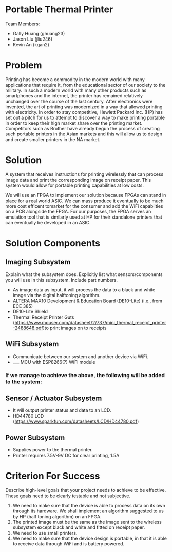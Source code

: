 
# Portable Thermal Printer

Team Members:
- Gally Huang (ghuang23)
- Jason Liu (jliu246)
- Kevin An (kqan2)

# Problem

Printing has become a commodity in the modern world with many applications that require it, from the educational sector of our society to the military. In such a modern world with many other products such as smartphones and the internet, the printer has remained relatively unchanged over the course of the last century. After electronics were invented, the art of printing was modernized in a way that allowed printing with electricity. In order to stay competitive, Hewlett Packard Inc. (HP) has set out a pitch for us to attempt to discover a way to make printing portable in order to keep their high market share over the printing market. Competitors such as Brother have already begun the process of creating such portable printers in the Asian markets and this will allow us to design and create smaller printers in the NA market. 

# Solution

A system that receives instructions for printing wirelessly that can process image data and print the corresponding image on receipt paper. This system would allow for portable printing capabilities at low costs.

We will use an FPGA to implement our solution because FPGAs can stand in place for a real world ASIC. We can mass produce it eventually to be much more cost efficent tomarket for the consumer and add the WiFi capabilties on a PCB alongside the FPGA. For our purposes, the FPGA serves an emulation tool that is similarly used at HP for their standalone printers that can eventually be developed in an ASIC. 

# Solution Components

## Imaging Subsystem

Explain what the subsystem does.  Explicitly list what sensors/components you will use in this subsystem.  Include part numbers.

- As image data as input, it will process the data to a black and white image via the digital halftoning algorithm.
- ALTERA MAX10 Development & Education Board (DE10-Lite) (i.e., from ECE 385)
- DE10-Lite Shield
- Thermal Receipt Printer Guts (https://www.mouser.com/datasheet/2/737/mini_thermal_receipt_printer-2488648.pdf)to print images on to receipts

## WiFi Subsystem

- Communicate between our system and another device via WiFi.
- ___ MCU with ESP8266(?) WiFi module

### If we manage to achieve the above, the following will be added to the system:

## Sensor / Actuator Subsystem

- It will output printer status and data to an LCD. 
- HD44780 LCD (https://www.sparkfun.com/datasheets/LCD/HD44780.pdf)

## Power Subsystem

- Supplies power to the thermal printer.
- Printer requires 7.5V-9V DC for clear printing, 1.5A 


# Criterion For Success

Describe high-level goals that your project needs to achieve to be effective.  These goals need to be clearly testable and not subjective.

1. We need to make sure that the device is able to process data on its own through its hardware. We shall implement an algorithm suggested to us by HP (half toning algorithm) on an FPGA. 
2. The printed image must be the same as the image sent to the wireless subsystem except black and white and fitted on receipt paper.
3. We need to use small printers.
4. We need to make sure that the device design is portable, in that it is able to receive data through WiFi and is battery powered. 